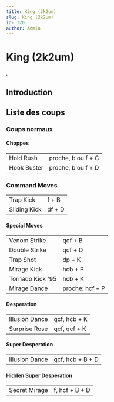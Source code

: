 ```yaml
---
title: King (2k2um)
slug: King_(2k2um)
id: 120
author: Admin
---
```


# King (2k2um)

.

## Introduction

## Liste des coups

### Coups normaux

#### Choppes

|             |                    |
|-------------|--------------------|
| Hold Rush   | proche, b ou f + C |
| Hook Buster | proche, b ou f + D |

### Command Moves

|              |        |
|--------------|--------|
| Trap Kick    | f + B  |
| Sliding Kick | df + D |

#### Special Moves

|                  |                 |
|------------------|-----------------|
| Venom Strike     | qcf + B         |
| Double Strike    | qcf + D         |
| Trap Shot        | dp + K          |
| Mirage Kick      | hcb + P         |
| Tornado Kick '95 | hcb + K         |
| Mirage Dance     | proche: hcf + P |

#### Desperation

|                |              |
|----------------|--------------|
| Illusion Dance | qcf, hcb + K |
| Surprise Rose  | qcf, qcf + K |

#### Super Desperation

|                |                  |
|----------------|------------------|
| Illusion Dance | qcf, hcb + B + D |

#### Hidden Super Desperation

|               |                |
|---------------|----------------|
| Secret Mirage | f, hcf + B + D |
